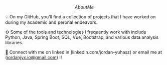 $$ About Me $$

💡 On my GitHub, you'll find a collection of projects that I have worked on during my academic and peronal endeavors. 

⚙️ Some of the tools and technologies I frequently work with include Python, Java, Spring Boot, SQL, Vue, Bootstrap, and various data analysis libraries.

📲 Connect with me on linked in (linkedin.com/jordan-yuhasz) or email me at (jordanjyx.io@gmail.com) !!
